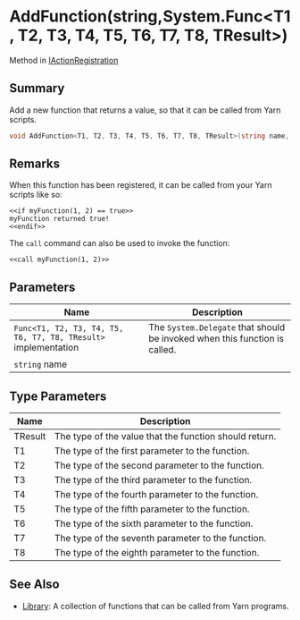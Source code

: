 # AddFunction(string,System.Func\<T1, T2, T3, T4, T5, T6, T7, T8, TResult>)

Method in [IActionRegistration](./)

## Summary

Add a new function that returns a value, so that it can be called from Yarn scripts.

```csharp
void AddFunction<T1, T2, T3, T4, T5, T6, T7, T8, TResult>(string name, System.Func<T1, T2, T3, T4, T5, T6, T7, T8, TResult> implementation);
```

## Remarks

When this function has been registered, it can be called from your Yarn scripts like so:

```
<<if myFunction(1, 2) == true>>
myFunction returned true!
<<endif>>
```

The `call` command can also be used to invoke the function:

```
<<call myFunction(1, 2)>>
```

## Parameters

| Name                                                           | Description                                                                |
| -------------------------------------------------------------- | -------------------------------------------------------------------------- |
| `Func<T1, T2, T3, T4, T5, T6, T7, T8, TResult>` implementation | The `System.Delegate` that should be invoked when this function is called. |
| `string` name                                                  |                                                                            |

## Type Parameters

| Name    | Description                                            |
| ------- | ------------------------------------------------------ |
| TResult | The type of the value that the function should return. |
| T1      | The type of the first parameter to the function.       |
| T2      | The type of the second parameter to the function.      |
| T3      | The type of the third parameter to the function.       |
| T4      | The type of the fourth parameter to the function.      |
| T5      | The type of the fifth parameter to the function.       |
| T6      | The type of the sixth parameter to the function.       |
| T7      | The type of the seventh parameter to the function.     |
| T8      | The type of the eighth parameter to the function.      |

## See Also

* [Library](../../yarn/yarn.library/): A collection of functions that can be called from Yarn programs.

